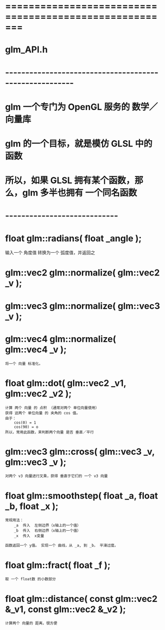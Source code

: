 # =======================================================
#                       glm_API.h 
# -------------------------------------------------------
#   glm  一个专门为 OpenGL 服务的 数学／向量库
#   glm  的一个目标，就是模仿 GLSL 中的函数
#   所以，如果 GLSL 拥有某个函数，那么，glm 多半也拥有 一个同名函数
# ----------------------------


#  float glm::radians( float _angle );
   输入一个 角度值
   转换为一个 弧度值，并返回之


#  glm::vec2 glm::normalize( glm::vec2 _v );
#  glm::vec3 glm::normalize( glm::vec3 _v );
#  glm::vec4 glm::normalize( glm::vec4 _v );
    将一个 向量 标准化。


# float glm::dot( glm::vec2 _v1, glm::vec2 _v2 );
    计算 两个 向量 的 点积 （通常对两个 单位向量使用）
    获得 这两个 单位向量 的 夹角的 cos 值。
    由于：
        cos(0) = 1
        cos(90) = o
    所以，常用此函数，来判断两个向量 是否 垂直／平行


#  glm::vec3 glm::cross( glm::vec3 _v, glm::vec3 _v );
    对两个 v3 向量进行叉乘，获得 垂直于它们的 一个 v3 向量


#  float glm::smoothstep( float _a, float _b, float _x );
    常规用法：
        _a  传入  左侧边界（x轴上的一个值）
        _b  传入  右侧边界（x轴上的一个值）
        _x  传入  x变量

    函数返回一个 y值。 实现一个 曲线，从 _a, 到 _b， 平滑过度。


#  float glm::fract( float _f );
    取 一个 float数 的小数部分

#  float glm::distance( const glm::vec2 &_v1, const glm::vec2 &_v2 );
    计算两个 向量的 距离，很方便

